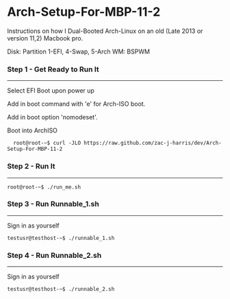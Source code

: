 # Arch-Setup-For-MBP-11-2


Instructions on how I Dual-Booted Arch-Linux on an old (Late 2013 or version 11,2) Macbook pro.

Disk: Partition 1-EFI, 4-Swap, 5-Arch
WM: BSPWM


### Step 1 - Get Ready to Run It

---

Select EFI Boot upon power up

Add in boot command with 'e' for Arch-ISO boot.

Add in boot option 'nomodeset'.

Boot into ArchISO

```console
  root@root-~$ curl -JLO https://raw.github.com/zac-j-harris/dev/Arch-Setup-For-MBP-11-2
```

### Step 2 - Run It

---

```console
root@root-~$ ./run_me.sh
```

### Step 3 - Run Runnable_1.sh 

---

Sign in as yourself

```console
testusr@testhost-~$ ./runnable_1.sh
```

### Step 4 - Run Runnable_2.sh 

---

Sign in as yourself

```console
testusr@testhost-~$ ./runnable_2.sh
```
